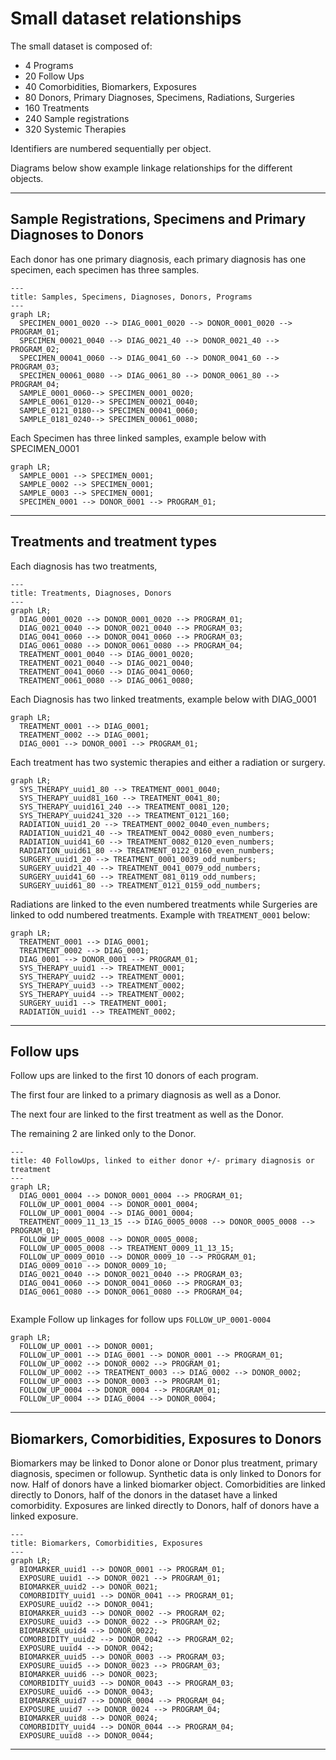 # Small dataset relationships

The small dataset is composed of:
* 4 Programs
* 20 Follow Ups
* 40 Comorbidities, Biomarkers, Exposures
* 80 Donors, Primary Diagnoses, Specimens, Radiations, Surgeries
* 160 Treatments
* 240 Sample registrations
* 320 Systemic Therapies

Identifiers are numbered sequentially per object.

Diagrams below show example linkage relationships for the different objects.

---

## Sample Registrations, Specimens and Primary Diagnoses to Donors

Each donor has one primary diagnosis, each primary diagnosis has one specimen, each specimen has three samples.

```mermaid
---
title: Samples, Specimens, Diagnoses, Donors, Programs
---
graph LR;  
  SPECIMEN_0001_0020 --> DIAG_0001_0020 --> DONOR_0001_0020 --> PROGRAM_01;  
  SPECIMEN_00021_0040 --> DIAG_0021_40 --> DONOR_0021_40 --> PROGRAM_02;
  SPECIMEN_00041_0060 --> DIAG_0041_60 --> DONOR_0041_60 --> PROGRAM_03;
  SPECIMEN_00061_0080 --> DIAG_0061_80 --> DONOR_0061_80 --> PROGRAM_04;  
  SAMPLE_0001_0060--> SPECIMEN_0001_0020;
  SAMPLE_0061_0120--> SPECIMEN_00021_0040;
  SAMPLE_0121_0180--> SPECIMEN_00041_0060;
  SAMPLE_0181_0240--> SPECIMEN_00061_0080;
```

Each Specimen has three linked samples, example below with SPECIMEN_0001

```mermaid
graph LR;
  SAMPLE_0001 --> SPECIMEN_0001;
  SAMPLE_0002 --> SPECIMEN_0001;
  SAMPLE_0003 --> SPECIMEN_0001;
  SPECIMEN_0001 --> DONOR_0001 --> PROGRAM_01;
```

---

## Treatments and treatment types

Each diagnosis has two treatments, 

```mermaid
---
title: Treatments, Diagnoses, Donors
---
graph LR;  
  DIAG_0001_0020 --> DONOR_0001_0020 --> PROGRAM_01;  
  DIAG_0021_0040 --> DONOR_0021_0040 --> PROGRAM_03;  
  DIAG_0041_0060 --> DONOR_0041_0060 --> PROGRAM_03;  
  DIAG_0061_0080 --> DONOR_0061_0080 --> PROGRAM_04;
  TREATMENT_0001_0040 --> DIAG_0001_0020;
  TREATMENT_0021_0040 --> DIAG_0021_0040;  
  TREATMENT_0041_0060 --> DIAG_0041_0060; 
  TREATMENT_0061_0080 --> DIAG_0061_0080;
```
Each Diagnosis has two linked treatments, example below with DIAG_0001

```mermaid
graph LR;
  TREATMENT_0001 --> DIAG_0001;
  TREATMENT_0002 --> DIAG_0001;
  DIAG_0001 --> DONOR_0001 --> PROGRAM_01;
```

Each treatment has two systemic therapies and either a radiation or surgery.

```mermaid
graph LR;
  SYS_THERAPY_uuid1_80 --> TREATMENT_0001_0040;
  SYS_THERAPY_uuid81_160 --> TREATMENT_0041_80;
  SYS_THERAPY_uuid161_240 --> TREATMENT_0081_120;
  SYS_THERAPY_uuid241_320 --> TREATMENT_0121_160;  
  RADIATION_uuid1_20 --> TREATMENT_0002_0040_even_numbers;
  RADIATION_uuid21_40 --> TREATMENT_0042_0080_even_numbers; 
  RADIATION_uuid41_60 --> TREATMENT_0082_0120_even_numbers;  
  RADIATION_uuid61_80 --> TREATMENT_0122_0160_even_numbers;  
  SURGERY_uuid1_20 --> TREATMENT_0001_0039_odd_numbers;
  SURGERY_uuid21_40 --> TREATMENT_0041_0079_odd_numbers; 
  SURGERY_uuid41_60 --> TREATMENT_081_0119_odd_numbers;  
  SURGERY_uuid61_80 --> TREATMENT_0121_0159_odd_numbers;  
```

Radiations are linked to the even numbered treatments while Surgeries are linked to odd numbered treatments. Example with `TREATMENT_0001` below:

```mermaid
graph LR;
  TREATMENT_0001 --> DIAG_0001;
  TREATMENT_0002 --> DIAG_0001;
  DIAG_0001 --> DONOR_0001 --> PROGRAM_01;
  SYS_THERAPY_uuid1 --> TREATMENT_0001;
  SYS_THERAPY_uuid2 --> TREATMENT_0001;
  SYS_THERAPY_uuid3 --> TREATMENT_0002;
  SYS_THERAPY_uuid4 --> TREATMENT_0002;
  SURGERY_uuid1 --> TREATMENT_0001;
  RADIATION_uuid1 --> TREATMENT_0002;
```

---

## Follow ups

Follow ups are linked to the first 10 donors of each program. 

The first four are linked to a primary diagnosis as well as a Donor.

The next four are linked to the first treatment as well as the Donor.

The remaining 2 are linked only to the Donor.

```mermaid
---
title: 40 FollowUps, linked to either donor +/- primary diagnosis or treatment
---
graph LR;  
  DIAG_0001_0004 --> DONOR_0001_0004 --> PROGRAM_01;
  FOLLOW_UP_0001_0004 --> DONOR_0001_0004;
  FOLLOW_UP_0001_0004 --> DIAG_0001_0004;
  TREATMENT_0009_11_13_15 --> DIAG_0005_0008 --> DONOR_0005_0008 --> PROGRAM_01;
  FOLLOW_UP_0005_0008 --> DONOR_0005_0008;
  FOLLOW_UP_0005_0008 --> TREATMENT_0009_11_13_15;
  FOLLOW_UP_0009_0010 --> DONOR_0009_10 --> PROGRAM_01;
  DIAG_0009_0010 --> DONOR_0009_10;
  DIAG_0021_0040 --> DONOR_0021_0040 --> PROGRAM_03;  
  DIAG_0041_0060 --> DONOR_0041_0060 --> PROGRAM_03;  
  DIAG_0061_0080 --> DONOR_0061_0080 --> PROGRAM_04;
  
```

Example Follow up linkages for follow ups `FOLLOW_UP_0001-0004`

```mermaid
graph LR;
  FOLLOW_UP_0001 --> DONOR_0001;
  FOLLOW_UP_0001 --> DIAG_0001 --> DONOR_0001 --> PROGRAM_01;  
  FOLLOW_UP_0002 --> DONOR_0002 --> PROGRAM_01;
  FOLLOW_UP_0002 --> TREATMENT_0003 --> DIAG_0002 --> DONOR_0002;
  FOLLOW_UP_0003 --> DONOR_0003 --> PROGRAM_01; 
  FOLLOW_UP_0004 --> DONOR_0004 --> PROGRAM_01;
  FOLLOW_UP_0004 --> DIAG_0004 --> DONOR_0004;
```

---

## Biomarkers, Comorbidities, Exposures to Donors

Biomarkers may be linked to Donor alone or Donor plus treatment, primary diagnosis, specimen or followup. Synthetic data is only linked to Donors for now. Half of donors have a linked biomarker object. Comorbidities are linked directly to Donors, half of the donors in the dataset have a linked comorbidity. Exposures are linked directly to Donors, half of donors have a linked exposure.

```mermaid
---
title: Biomarkers, Comorbidities, Exposures
---
graph LR;  
  BIOMARKER_uuid1 --> DONOR_0001 --> PROGRAM_01; 
  EXPOSURE_uuid1 --> DONOR_0021 --> PROGRAM_01;  
  BIOMARKER_uuid2 --> DONOR_0021;
  COMORBIDITY_uuid1 --> DONOR_0041 --> PROGRAM_01;
  EXPOSURE_uuid2 --> DONOR_0041;
  BIOMARKER_uuid3 --> DONOR_0002 --> PROGRAM_02;  
  EXPOSURE_uuid3 --> DONOR_0022 --> PROGRAM_02;
  BIOMARKER_uuid4 --> DONOR_0022;
  COMORBIDITY_uuid2 --> DONOR_0042 --> PROGRAM_02;
  EXPOSURE_uuid4 --> DONOR_0042;
  BIOMARKER_uuid5 --> DONOR_0003 --> PROGRAM_03;
  EXPOSURE_uuid5 --> DONOR_0023 --> PROGRAM_03;
  BIOMARKER_uuid6 --> DONOR_0023;
  COMORBIDITY_uuid3 --> DONOR_0043 --> PROGRAM_03;  
  EXPOSURE_uuid6 --> DONOR_0043;
  BIOMARKER_uuid7 --> DONOR_0004 --> PROGRAM_04;
  EXPOSURE_uuid7 --> DONOR_0024 --> PROGRAM_04;
  BIOMARKER_uuid8 --> DONOR_0024;
  COMORBIDITY_uuid4 --> DONOR_0044 --> PROGRAM_04;
  EXPOSURE_uuid8 --> DONOR_0044;
```

---
